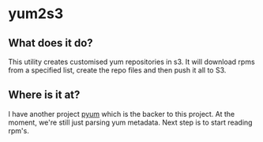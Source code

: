 # yum2s3

## What does it do?
This utility creates customised yum repositories in s3. It will download rpms from a specified list, create the repo files
and then push it all to S3.

## Where is it at?
I have another project [pyum](https://github.com/drewsonne/pyum) which is the backer to this project. At the moment,
we're still just parsing yum metadata. Next step is to start reading rpm's.